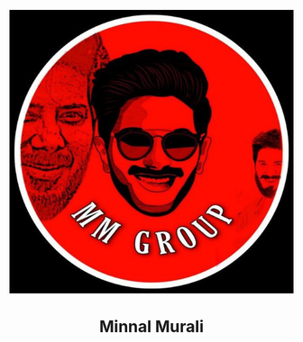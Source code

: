<p align="center">
  <img src="assets/logo.jpg" alt="Eva Maria Logo">
</p>
<h1 align="center">
  <b>Minnal Murali</b>
</h1>

